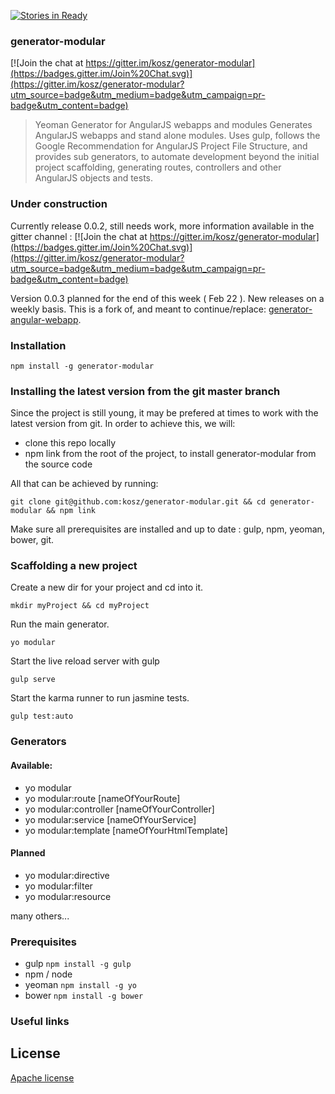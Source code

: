 [![Stories in Ready](https://badge.waffle.io/kosz/generator-modular.png?label=ready&title=Ready)](https://waffle.io/kosz/generator-modular)
### generator-modular

[![Join the chat at https://gitter.im/kosz/generator-modular](https://badges.gitter.im/Join%20Chat.svg)](https://gitter.im/kosz/generator-modular?utm_source=badge&utm_medium=badge&utm_campaign=pr-badge&utm_content=badge)
> Yeoman Generator for AngularJS webapps and modules
> Generates AngularJS webapps and stand alone modules. Uses gulp, follows the Google Recommendation for AngularJS Project File Structure, and provides sub generators, to automate development beyond the initial project scaffolding, generating routes, controllers and other AngularJS objects and tests.

### Under construction

Currently release 0.0.2, still needs work, more information available in the gitter channel :  [![Join the chat at https://gitter.im/kosz/generator-modular](https://badges.gitter.im/Join%20Chat.svg)](https://gitter.im/kosz/generator-modular?utm_source=badge&utm_medium=badge&utm_campaign=pr-badge&utm_content=badge)

Version 0.0.3 planned for the end of this week ( Feb 22 ). New releases on a weekly basis. This is a fork of, and meant to continue/replace:  [generator-angular-webapp](https://github.com/kosz/generator-angular-webapp).

### Installation

```
npm install -g generator-modular
```

### Installing the latest version from the git master branch

Since the project is still young, it may be prefered at times to work with the latest version from git. In order to achieve this, we will: 
- clone this repo locally
- npm link from the root of the project, to install generator-modular from the source code

All that can be achieved by running:
```
git clone git@github.com:kosz/generator-modular.git && cd generator-modular && npm link
```

Make sure all prerequisites are installed and up to date : gulp, npm, yeoman, bower, git.

### Scaffolding a new project

Create a new dir for your project and cd into it.
```
mkdir myProject && cd myProject
```

Run the main generator.
```
yo modular
```

Start the live reload server with gulp
```
gulp serve
```

Start the karma runner to run jasmine tests. 
```
gulp test:auto
```

### Generators

#### Available: 

- yo modular 
- yo modular:route [nameOfYourRoute]
- yo modular:controller [nameOfYourController]
- yo modular:service [nameOfYourService]
- yo modular:template [nameOfYourHtmlTemplate]

#### Planned

- yo modular:directive
- yo modular:filter
- yo modular:resource

many others... 

### Prerequisites

- gulp `npm install -g gulp`
- npm / node 
- yeoman `npm install -g yo`
- bower `npm install -g bower`

### Useful links

## License

[Apache license](http://www.apache.org/licenses/LICENSE-2.0)

